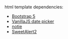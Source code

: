 html template dependencies:
- [Bootstrap 5](https://getbootstrap.com)
- [VanillaJS date picker](https://github.com/mymth/vanillajs-datepicker)
- [notie](https://github.com/jaredreich/notie)
- [SweetAlert2](https://sweetalert2.github.io)
